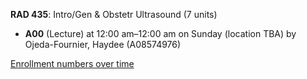 **RAD 435**: Intro/Gen & Obstetr Ultrasound (7 units)

- **A00** (Lecture) at 12:00 am–12:00 am on Sunday (location TBA) by Ojeda-Fournier, Haydee (A08574976)

[Enrollment numbers over time](./RAD435.tsv)
